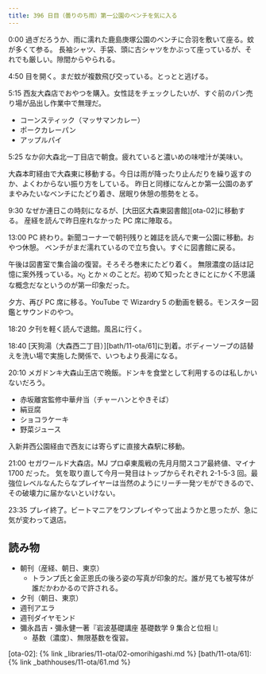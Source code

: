 ```yaml
---
title: 396 日目（曇りのち雨）第一公園のベンチを気に入る
---
```


0:00 過ぎだろうか、雨に濡れた鹿島庚塚公園のベンチに合羽を敷いて座る。蚊が多くて参る。
長袖シャツ、手袋、頭に古シャツをかぶって座っているが、それでも厳しい。隙間からやられる。

4:50 目を開く。まだ蚊が複数飛び交っている。とっとと逃げる。

5:15 西友大森店でおやつを購入。女性誌をチェックしたいが、すぐ前のパン売り場が品出し作業中で無理だ。

* コーンスティック（マッサマンカレー）
* ポークカレーパン
* アップルパイ

5:25 なか卯大森北一丁目店で朝食。疲れていると濃いめの味噌汁が美味い。

大森本町経由で大森東に移動する。今日は雨が降ったり止んだりを繰り返すのか、よくわからない振り方をしている。
昨日と同様になんとか第一公園のあずまやみたいなベンチにたどり着き、居眠り休憩の態勢をとる。

9:30 なぜか連日この時刻になるが、[大田区大森東図書館][ota-02]に移動する。
産経を読んで昨日座れなかった PC 席に陣取る。

13:00 PC 終わり。新聞コーナーで朝刊残りと雑誌を読んで東一公園に移動。おやつ休憩。
ベンチがまだ濡れているので立ち食い。すぐに図書館に戻る。

午後は図書室で集合論の復習。そろそろ巻末にたどり着く。
無限濃度の話は記憶に案外残っている。$\aleph_0$ とか $\aleph$ のことだ。初めて知ったときにとにかく不思議な概念だなというのが第一印象だった。

夕方、再び PC 席に移る。YouTube で Wizardry 5 の動画を観る。モンスター図鑑とサウンドのやつ。

18:20 夕刊を軽く読んで退館。風呂に行く。

18:40 [天狗湯（大森西二丁目）][bath/11-ota/61]に到着。ボディーソープの詰替えを洗い場で実施した関係で、いつもより長湯になる。

20:10 メガドンキ大森山王店で晩飯。ドンキを食堂として利用するのは私しかいないだろう。

* 赤坂離宮監修中華弁当（チャーハンとやきそば）
* 絹豆腐
* ショコラケーキ
* 野菜ジュース

入新井西公園経由で西友には寄らずに直接大森駅に移動。

21:00 セガワールド大森店。MJ プロ卓東風戦の先月月間スコア最終値、マイナ 1700 だった。
気を取り直して今月一発目はトップからそれぞれ 2-1-5-3 回。最強位レベルなんたらなプレイヤーは当然のようにリーチ一発ツモができるので、その破壊力に届かないといけない。

23:35 プレイ終了。ビートマニアをワンプレイやって出ようかと思ったが、急に気が変わって退店。

## 読み物

* 朝刊（産経、朝日、東京）
  * トランプ氏と金正恩氏の後ろ姿の写真が印象的だ。誰が見ても被写体が誰だかわかるので許される。
* 夕刊（朝日、東京）
* 週刊アエラ
* 週刊ダイヤモンド
* 彌永昌吉・彌永健一著『岩波基礎講座 基礎数学 9 集合と位相 I』
  * 基数（濃度）、無限基数を復習。

[ota-02]: {% link _libraries/11-ota/02-omorihigashi.md %}
[bath/11-ota/61]: {% link _bathhouses/11-ota/61.md %}
